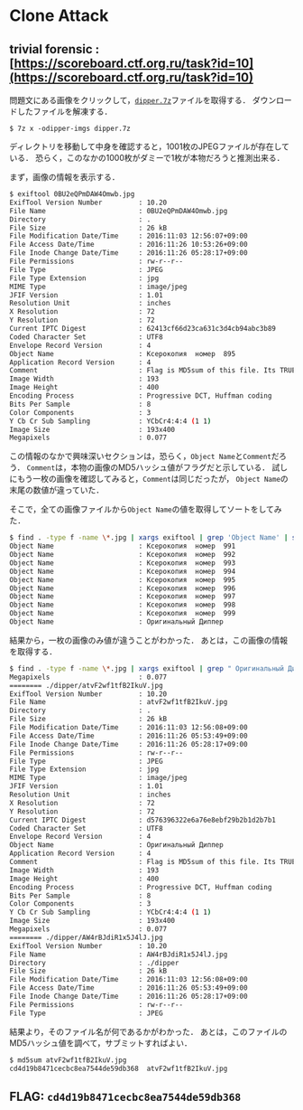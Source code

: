 
# Clone Attack
## trivial forensic : [https://scoreboard.ctf.org.ru/task?id=10](https://scoreboard.ctf.org.ru/task?id=10)

問題文にある画像をクリックして，[`dipper.7z`](./dipper.7z)ファイルを取得する．
ダウンロードしたファイルを解凍する．

`$ 7z x -odipper-imgs dipper.7z`

ディレクトリを移動して中身を確認すると，1001枚のJPEGファイルが存在している．
恐らく，このなかの1000枚がダミーで1枚が本物だろうと推測出来る．

まず，画像の情報を表示する．

```bash
$ exiftool 0BU2eQPmDAW4Omwb.jpg
ExifTool Version Number         : 10.20
File Name                       : 0BU2eQPmDAW4Omwb.jpg
Directory                       : .
File Size                       : 26 kB
File Modification Date/Time     : 2016:11:03 12:56:07+09:00
File Access Date/Time           : 2016:11:26 10:53:26+09:00
File Inode Change Date/Time     : 2016:11:26 05:28:17+09:00
File Permissions                : rw-r--r--
File Type                       : JPEG
File Type Extension             : jpg
MIME Type                       : image/jpeg
JFIF Version                    : 1.01
Resolution Unit                 : inches
X Resolution                    : 72
Y Resolution                    : 72
Current IPTC Digest             : 62413cf66d23ca631c3d4cb94abc3b89
Coded Character Set             : UTF8
Envelope Record Version         : 4
Object Name                     : Ксерокопия  номер  895
Application Record Version      : 4
Comment                         : Flag is MD5sum of this file. Its TRUE
Image Width                     : 193
Image Height                    : 400
Encoding Process                : Progressive DCT, Huffman coding
Bits Per Sample                 : 8
Color Components                : 3
Y Cb Cr Sub Sampling            : YCbCr4:4:4 (1 1)
Image Size                      : 193x400
Megapixels                      : 0.077
```

この情報のなかで興味深いセクションは，恐らく，`Object Name`と`Comment`だろう．
`Comment`は，本物の画像のMD5ハッシュ値がフラグだと示している．
試しにもう一枚の画像を確認してみると，`Comment`は同じだったが，
`Object Name`の末尾の数値が違っていた．

そこで，全ての画像ファイルから`Object Name`の値を取得してソートをしてみた．

```bash
$ find . -type f -name \*.jpg | xargs exiftool | grep 'Object Name' | sort -t' ' -k5,5 | tail
Object Name                     : Ксерокопия  номер  991
Object Name                     : Ксерокопия  номер  992
Object Name                     : Ксерокопия  номер  993
Object Name                     : Ксерокопия  номер  994
Object Name                     : Ксерокопия  номер  995
Object Name                     : Ксерокопия  номер  996
Object Name                     : Ксерокопия  номер  997
Object Name                     : Ксерокопия  номер  998
Object Name                     : Ксерокопия  номер  999
Object Name                     : Оригинальный Диппер
```

結果から，一枚の画像のみ値が違うことがわかった．
あとは，この画像の情報を取得する．

```bash
$ find . -type f -name \*.jpg | xargs exiftool | grep " Оригинальный Диппер" -C 20
Megapixels                      : 0.077
======== ./dipper/atvF2wf1tfB2IkuV.jpg
ExifTool Version Number         : 10.20
File Name                       : atvF2wf1tfB2IkuV.jpg
Directory                       : .
File Size                       : 26 kB
File Modification Date/Time     : 2016:11:03 12:56:08+09:00
File Access Date/Time           : 2016:11:26 05:53:49+09:00
File Inode Change Date/Time     : 2016:11:26 05:28:17+09:00
File Permissions                : rw-r--r--
File Type                       : JPEG
File Type Extension             : jpg
MIME Type                       : image/jpeg
JFIF Version                    : 1.01
Resolution Unit                 : inches
X Resolution                    : 72
Y Resolution                    : 72
Current IPTC Digest             : d576396322e6a76e8ebf29b2b1d2b7b1
Coded Character Set             : UTF8
Envelope Record Version         : 4
Object Name                     : Оригинальный Диппер
Application Record Version      : 4
Comment                         : Flag is MD5sum of this file. Its TRUE
Image Width                     : 193
Image Height                    : 400
Encoding Process                : Progressive DCT, Huffman coding
Bits Per Sample                 : 8
Color Components                : 3
Y Cb Cr Sub Sampling            : YCbCr4:4:4 (1 1)
Image Size                      : 193x400
Megapixels                      : 0.077
======== ./dipper/AW4rBJdiR1x5J4lJ.jpg
ExifTool Version Number         : 10.20
File Name                       : AW4rBJdiR1x5J4lJ.jpg
Directory                       : ./dipper
File Size                       : 26 kB
File Modification Date/Time     : 2016:11:03 12:56:08+09:00
File Access Date/Time           : 2016:11:26 05:53:49+09:00
File Inode Change Date/Time     : 2016:11:26 05:28:17+09:00
File Permissions                : rw-r--r--
File Type                       : JPEG
```

結果より，そのファイル名が何であるかがわかった．
あとは，このファイルのMD5ハッシュ値を調べて，サブミットすればよい．

```bash
$ md5sum atvF2wf1tfB2IkuV.jpg
cd4d19b8471cecbc8ea7544de59db368  atvF2wf1tfB2IkuV.jpg
```

## FLAG: `cd4d19b8471cecbc8ea7544de59db368`

